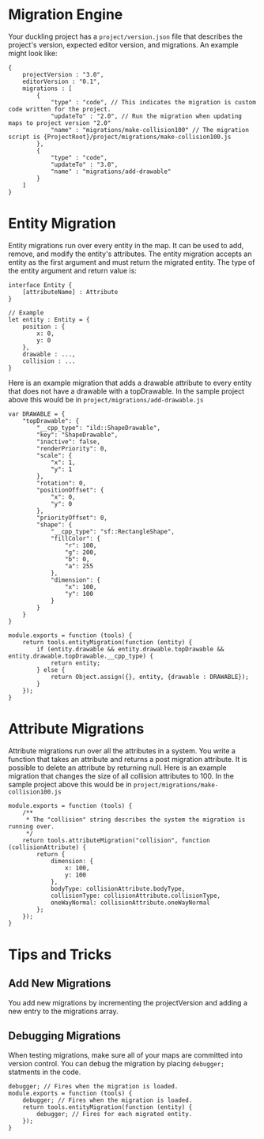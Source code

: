 # Migration Engine

Your duckling project has a `project/version.json` file that describes the project's version, expected editor version, and migrations. An example might look like:

```
{
    projectVersion : "3.0",
    editorVersion : "0.1",
    migrations : [
        {
            "type" : "code", // This indicates the migration is custom code written for the project.
            "updateTo" : "2.0", // Run the migration when updating maps to project version "2.0"
            "name" : "migrations/make-collision100" // The migration script is {ProjectRoot}/project/migrations/make-collision100.js
        },
        {
            "type" : "code",
            "updateTo" : "3.0",
            "name" : "migrations/add-drawable"
        }
    ]
}
```

# Entity Migration

Entity migrations run over every entity in the map. It can be used to add, remove, and modify the entity's attributes. The entity migration accepts an entity as the first argument and must return the migrated entity. The type of the entity argument and return value is:
```
interface Entity {
    [attributeName] : Attribute
}

// Example
let entity : Entity = {
    position : {
        x: 0,
        y: 0
    },
    drawable : ...,
    collision : ...
}
```

Here is an example migration that adds a drawable attribute to every entity that does not have a drawable with a topDrawable. In the sample project above this would be in `project/migrations/add-drawable.js`

```
var DRAWABLE = {
    "topDrawable": {
        "__cpp_type": "ild::ShapeDrawable",
        "key": "ShapeDrawable",
        "inactive": false,
        "renderPriority": 0,
        "scale": {
            "x": 1,
            "y": 1
        },
        "rotation": 0,
        "positionOffset": {
            "x": 0,
            "y": 0
        },
        "priorityOffset": 0,
        "shape": {
            "__cpp_type": "sf::RectangleShape",
            "fillColor": {
                "r": 100,
                "g": 200,
                "b": 0,
                "a": 255
            },
            "dimension": {
                "x": 100,
                "y": 100
            }
        }
    }
}

module.exports = function (tools) {
    return tools.entityMigration(function (entity) {
        if (entity.drawable && entity.drawable.topDrawable && entity.drawable.topDrawable.__cpp_type) {
            return entity;
        } else {
            return Object.assign({}, entity, {drawable : DRAWABLE});
        }
    });
}
```

# Attribute Migrations
Attribute migrations run over all the attributes in a system. You write a function that takes an attribute and returns a post migration attribute. It is possible to delete an attribute by returning null. Here is an example migration that changes the size of all collision attributes to 100. In the sample project above this would be in `project/migrations/make-collision100.js`

```
module.exports = function (tools) {
    /**
     * The "collision" string describes the system the migration is running over.
     */
    return tools.attributeMigration("collision", function (collisionAttribute) {
        return {
            dimension: {
                x: 100,
                y: 100
            },
            bodyType: collisionAttribute.bodyType,
            collisionType: collisionAttribute.collisionType,
            oneWayNormal: collisionAttribute.oneWayNormal
        };
    });
}
```

# Tips and Tricks

## Add New Migrations

You add new migrations by incrementing the projectVersion and adding a new entry to the migrations array.

## Debugging Migrations

When testing migrations, make sure all of your maps are committed into version control. You can debug the migration by placing `debugger;` statments in the code.

```
debugger; // Fires when the migration is loaded.
module.exports = function (tools) {
    debugger; // Fires when the migration is loaded.
    return tools.entityMigration(function (entity) {
        debugger; // Fires for each migrated entity.
    });
}
```
